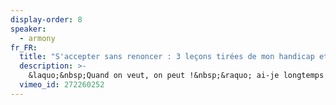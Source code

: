 ```yaml
---
display-order: 8
speaker:
  - armony
fr_FR:
  title: "S'accepter sans renoncer : 3 leçons tirées de mon handicap et influençant ma pratique du web"
  description: >-
    &laquo;&nbsp;Quand on veut, on peut !&nbsp;&raquo; ai-je longtemps pensé… Jusqu'à ce que je ne puisse plus. Et jusqu'à ce que le verdict tombe comme une sentence en 2003 : &laquo;&nbsp;vous ne guérirez pas&nbsp;&raquo;. Pourtant, dans le même temps, le Web m'ouvrait des possibilités aussi inattendues que formidables… quand ça marchait, et quand les gens autour acceptaient de participer. En 2007, je décide de mettre mon énergie au service de l'accessibilité du Web, liant ainsi engagement personnel, militant et professionnel. De cette expérience, j'ai appris énormément, et c'est ce que j'aimerais partager lors de cette conférence.
  vimeo_id: 272260252
---
```


